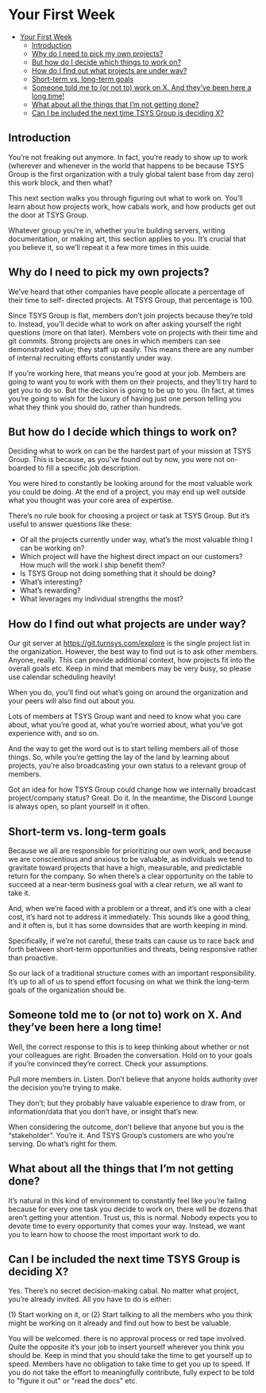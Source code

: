 # Your First Week

<!-- TOC -->

- [Your First Week](#your-first-week)
  - [Introduction](#introduction)
  - [Why do I need to pick my own projects?](#why-do-i-need-to-pick-my-own-projects)
  - [But how do I decide which things to work on?](#but-how-do-i-decide-which-things-to-work-on)
  - [How do I find out what projects are under way?](#how-do-i-find-out-what-projects-are-under-way)
  - [Short-term vs. long-term goals](#short-term-vs-long-term-goals)
  - [Someone told me to (or not to) work on X. And they’ve been here a long time!](#someone-told-me-to-or-not-to-work-on-x-and-theyve-been-here-a-long-time)
  - [What about all the things that I’m not getting done?](#what-about-all-the-things-that-im-not-getting-done)
  - [Can I be included the next time TSYS Group is deciding X?](#can-i-be-included-the-next-time-tsys-group-is-deciding-x)

<!-- /TOC -->

## Introduction

You’re not freaking out anymore. In fact, you’re ready to show up to work (wherever and whenever in the world that happens to be
because TSYS Group is the first organization with a truly global talent base from day zero) this work block, and then what?

This next section walks you through figuring out what to work on. You’ll learn about how projects work, how cabals work, and how products get out the door at TSYS Group.

Whatever group you’re in, whether you’re building servers, writing documentation, or making art, this section applies to you.  It’s crucial that you believe it, so we’ll repeat it a few more times in this uuide.

## Why do I need to pick my own projects?

We’ve heard that other companies have people allocate a percentage of their time to self- directed projects. At TSYS Group, that percentage is 100.

Since TSYS Group is flat, members don’t join projects because they’re told to. Instead, you’ll decide what to work on after asking yourself the right questions (more on that
later). Members vote on projects with their time and git commits. Strong projects are ones in which members can see demonstrated value; they staff up easily. This means there are any number of internal recruiting efforts constantly under way.

If you’re working here, that means you’re good at your job. Members are going to want you to work with them on their projects, and they’ll try hard to get you to do so. But
the decision is going to be up to you. (In fact, at times you’re going to wish for the luxury of having just one person telling you what they think you should do, rather
than hundreds.

## But how do I decide which things to work on?

Deciding what to work on can be the hardest part of your mission at TSYS Group. This is because, as you’ve found out by now, you were not on-boarded to fill a specific job description.

You were hired to constantly be looking around for the most valuable work you could be doing. At the end of a project, you may end up well outside what you thought was your core area of expertise.

There’s no rule book for choosing a project or task at TSYS Group. But it’s useful to answer questions like these:

* Of all the projects currently under way, what’s the most valuable thing I can be working on?
* Which project will have the highest direct impact on our customers? How much will the work I ship benefit them?
* Is TSYS Group not doing something that it should be doing?  
* What’s interesting? 
* What’s rewarding? 
* What leverages my individual strengths the most?

## How do I find out what projects are under way?

Our git server at https://git.turnsys.com/explore is the single project list in the organization. However, the best way to find out is to ask other members. Anyone, really. This can
provide additional context, how projects fit into the overall goals etc. Keep in mind that members may be very busy, so please use calendar scheduling heavily!

When you do, you’ll find out what’s going on around the organization and your peers will also find out about you.

Lots of members at TSYS Group want and need to know what you care about, what you’re good at, what you’re worried about, what you’ve got experience with, and so on.

And the way to get the word out is to start telling members all of those things. So, while you’re getting the lay of the land by learning about projects, you’re also broadcasting your
own status to a relevant group of members.

Got an idea for how TSYS Group could change how we internally broadcast project/company status? Great. Do it. In the meantime, the Discord Lounge is always open, so plant yourself in it often.

## Short-term vs. long-term goals

Because we all are responsible for prioritizing our own work, and because we are conscientious and anxious to be valuable, as individuals we tend to gravitate toward projects
that have a high, measurable, and predictable return for the company. So when there’s a clear opportunity on the table to succeed at a near-term business goal with a clear
return, we all want to take it.

And, when we’re faced with a problem or a threat, and it’s one with a clear cost, it’s hard not to address it immediately.  This sounds like a good thing, and it often is, but it has
some downsides that are worth keeping in mind.

Specifically, if we’re not careful, these traits can cause us to race back and forth between short-term opportunities and threats, being responsive rather than proactive.

So our lack of a traditional structure comes with an important responsibility. It’s up to all of us to spend effort focusing on what we think the long-term goals of the
organization should be.

## Someone told me to (or not to) work on X. And they’ve been here a long time!

Well, the correct response to this is to keep thinking about whether or not your colleagues are right. Broaden the conversation. Hold on to your goals if you’re convinced
they’re correct. Check your assumptions. 

Pull more members in. Listen. Don’t believe that anyone holds authority over the decision you’re trying to make. 

They don’t; but they probably have valuable experience to draw from, or information/data that you don’t have, or insight that’s new.

When considering the outcome, don’t believe that anyone but you is the “stakeholder”. You’re it. And TSYS Group’s customers are who you’re serving. Do what’s right for them.

## What about all the things that I’m not getting done?

It’s natural in this kind of environment to constantly feel like you’re failing because for every one task you decide to work on, there will be dozens that aren’t getting your
attention. Trust us, this is normal. Nobody expects you to devote time to every opportunity that comes your way.  Instead, we want you to learn how to choose the most
important work to do.

## Can I be included the next time TSYS Group is deciding X?

Yes. There’s no secret decision-making cabal. No matter what project, you’re already invited. All you have to do is either:

(1) Start working on it, or 
(2) Start talking to all the members who you think might be working on it already and find out how to best be valuable.

You will be welcomed.  there is no approval process or red tape involved. Quite the opposite it’s your job to insert yourself wherever you think you should be. Keep in mind that you 
should take the time to get yourself up to speed. Members have no obligation to take time to get you up to speed. If you do not take the effort to meaningfully contribute, fully expect to 
be told to "figure it out" or "read the docs" etc.